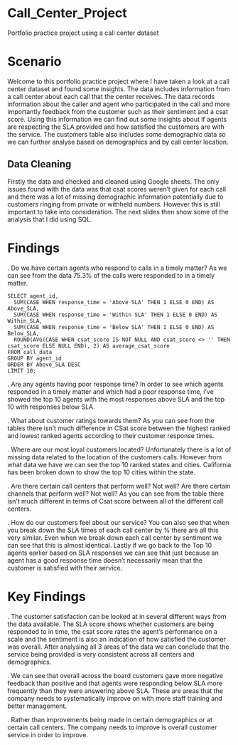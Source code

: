 # Call_Center_Project
Portfolio practice project using a call center dataset


# Scenario
Welcome to this portfolio practice project where I have taken a look at a call center dataset and found some insights. The data includes information from a call center about each call that the center receives. The data records information about the caller and agent who participated in the call and more importantly feedback from the customer such as their sentiment and a csat score. Using this information we can find out some insights about if agents are respecting the SLA provided and how satisfied the customers are with the service. The customers table also includes some demographic data so we can further analyse based on demographics and by call center location.

## Data Cleaning
Firstly the data and checked and cleaned using Google sheets. The only issues found with the data was that csat scores weren’t given for each call and there was a lot of missing demographic information potentially due to customers ringing from private or withheld numbers. However this is still important to take into consideration. The next slides then show some of the analysis that I did using SQL.

# Findings
. Do we have certain agents who respond to calls in a timely matter? As we can see from the data 75.3% of the calls were responded to in a timely matter.

```
SELECT agent_id,
  SUM(CASE WHEN response_time = 'Above SLA' THEN 1 ELSE 0 END) AS Above_SLA,
  SUM(CASE WHEN response_time = 'Within SLA' THEN 1 ELSE 0 END) AS Within_SLA,
  SUM(CASE WHEN response_time = 'Below SLA' THEN 1 ELSE 0 END) AS Below_SLA,
  ROUND(AVG(CASE WHEN csat_score IS NOT NULL AND csat_score <> '' THEN csat_score ELSE NULL END), 2) AS average_csat_score
FROM call_data
GROUP BY agent_id
ORDER BY Above_SLA DESC
LIMIT 10;
```

. Are any agents having poor response time? In order to see which agents responded in a timely matter and which had a poor response time, i’ve showed the top 10 agents with the most responses above SLA and the top 10 with responses below SLA.



. What about customer ratings towards them? As you can see from the tables there isn’t much difference in CSat score between the highest ranked and lowest ranked agents according to their customer response times.



. Where are our most loyal customers located? Unfortunately there is a lot of missing data related to the location of the customers calls. However from what data we have we can see the top 10 ranked states and cities. California has been broken down to show the top 10 cities within the state.



. Are there certain call centers that perform well? Not well? Are there certain channels that perform well? Not well? As you can see from the table there isn’t much different in terms of Csat score between all of the different call centers.




. How do our customers feel about our service? You can also see that when you break down the SLA times of each call center by % there are all this very similar. Even when we break down each call center by sentiment we can see that this is almost identical. Lastly if we go back to the Top 10 agents earlier based on SLA responses we can see that just because an agent has a good response time doesn’t necessarily mean that the customer is satisfied with their service.





# Key Findings
. The customer satisfaction can be looked at in several different ways from the data available. The SLA score shows whether customers are being responded to in time, the csat score rates the agent’s performance on a scale and the sentiment is also an indication of how satisfied the customer was overall. After analysing all 3 areas of the data we can conclude that the service being provided is very consistent across all centers and demographics. 

. We can see that overall across the board customers gave more negative feedback than positive and that agents were responding below SLA more frequently than they were answering above SLA. These are areas that the company needs to systematically improve on with more staff training and better management.

. Rather than improvements being made in certain demographics or at certain call centers. The company needs to improve is overall customer service in order to improve.

